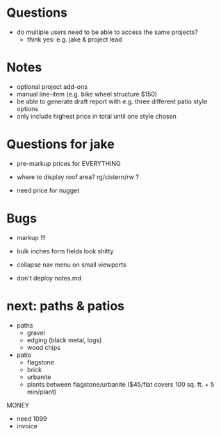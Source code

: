 # Questions
* do multiple users need to be able to access the same projects?
  * think yes: e.g. jake & project lead


# Notes
* optional project add-ons
* manual line-item (e.g. bike wheel structure $150)
* be able to generate draft report with e.g. three different patio style options
* only include highest price in total until one style chosen

# Questions for jake
* pre-markup prices for EVERYTHING
* where to display roof area? rg/cistern/rw ?

* need price for nugget

# Bugs

* markup !!!

* bulk inches form fields look shitty

* collapse nav menu on small viewports

* don't deploy notes.md

# next: paths & patios
* paths
  * gravel
  * edging (black metal, logs)
  * wood chips
* patio
  * flagstone
  * brick
  * urbanite
  * plants between flagstone/urbanite ($45/flat covers 100 sq. ft. + 5 min/plant)

MONEY
* need 1099
* invoice
